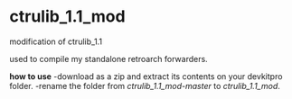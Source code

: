 # ctrulib_1.1_mod
 modification of ctrulib_1.1

used to compile my standalone retroarch forwarders.

**how to use**
-download as a zip and extract its contents on your devkitpro folder.
-rename the folder from _ctrulib_1.1_mod-master_ to _ctrulib_1.1_mod_.
